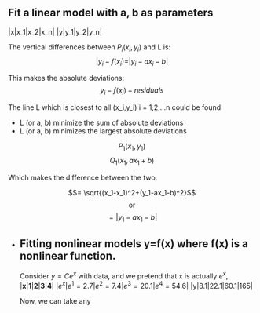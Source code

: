 ## Fit a linear model with a, b as parameters
|x|x_1|x_2|x_n|
|y|y_1|y_2|y_n|

The vertical differences between $P_i (x_i, y_i)$ and L is:
$$|y_i-f(x_i) = |y_i-ax_i-b|$$

This makes the absolute deviations:
$$y_i-f(x_i)-residuals$$

The line L which is closest to all (x_i,y_i) i = 1,2,...n could be found
* L (or a, b) minimize the sum of absolute deviations
* L (or a, b) minimizes the largest absolute deviations

$$P_1 (x_1, y_1)$$
$$Q_1 (x_1, ax_1+b)$$

Which makes the difference between the two:

$$= \sqrt{(x_1-x_1)^2+(y_1-ax_1-b)^2}$$
$$\text{or}$$
$$=|y_1-ax_1-b|$$
- ## Fitting nonlinear models y=f(x) where f(x) is a nonlinear function.
  Consider $y=Ce^x$ with data, and we pretend that x is actually $e^x$,
  |**x**|**1**|**2**|**3**|**4**|
  |$e^x$|$e^1=2.7$|$e^2=7.4$|$e^3=20.1$|$e^4=54.6$|
  |y|8.1|22.1|60.1|165|
  
  Now, we can take any